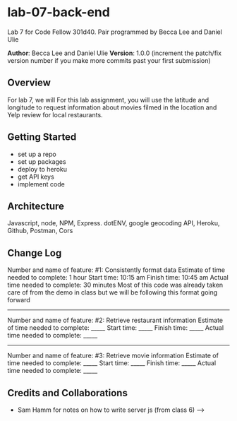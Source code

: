 # lab-07-back-end
Lab 7 for Code Fellow 301d40. Pair programmed by Becca Lee and Daniel Ulie

**Author**: Becca Lee and Daniel Ulie
**Version**: 1.0.0 (increment the patch/fix version number if you make more commits past your first submission)

## Overview
For lab 7, we will For this lab assignment, you will use the latitude and longitude to request information about movies filmed in the location and Yelp review for local restaurants.

## Getting Started
- set up a repo
- set up packages
- deploy to heroku
- get API keys
- implement code


## Architecture
Javascript, node, NPM, Express. dotENV, google geocoding API, Heroku, Github, Postman, Cors



## Change Log

Number and name of feature: #1: Consistently format data
Estimate of time needed to complete: 1 hour
Start time: 10:15 am
Finish time: 10:45 am
Actual time needed to complete: 30 minutes
Most of this code was already taken care of from the demo in class but we will be following this format going forward

------------
Number and name of feature: #2: Retrieve restaurant information
Estimate of time needed to complete: _____
Start time: _____
Finish time: _____
Actual time needed to complete: _____

------------

Number and name of feature:  #3: Retrieve movie information
Estimate of time needed to complete: _____
Start time: _____
Finish time: _____
Actual time needed to complete: _____


## Credits and Collaborations
- Sam Hamm for notes on how to write server js (from class 6)
-->
